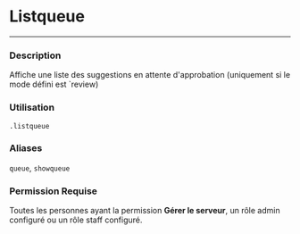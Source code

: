 # Listqueue
---
### Description
Affiche une liste des suggestions en attente d'approbation (uniquement si le mode défini est `review)
### Utilisation
```
.listqueue
```
### Aliases
`queue`, `showqueue`
### Permission Requise
Toutes les personnes ayant la permission **Gérer le serveur**, un rôle admin configuré ou un rôle staff configuré.
